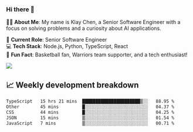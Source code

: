 ### Hi there 👋

👨‍💻 **About Me**: My name is Klay Chen, a Senior Software Engineer with a focus on solving problems and a curiosity about AI applications.

💼 **Current Role**: Senior Software Engineer  
💻 **Tech Stack**: Node.js, Python, TypeScript, React  
🏀 **Fun Fact**: Basketball fan, Warriors team supporter, and a tech enthusiast!

<img align="center" src="https://github-readme-stats.vercel.app/api?username=nameczz&show_icons=true&hide_title=true&theme=dracula" />

## 📈 Weekly development breakdown

<!--START_SECTION:waka-->

```txt
TypeScript   15 hrs 21 mins  ██████████████████████▒░░   88.95 %
Other        45 mins         █░░░░░░░░░░░░░░░░░░░░░░░░   04.37 %
CSS          44 mins         █░░░░░░░░░░░░░░░░░░░░░░░░   04.25 %
JSON         15 mins         ▒░░░░░░░░░░░░░░░░░░░░░░░░   01.54 %
JavaScript   7 mins          ▒░░░░░░░░░░░░░░░░░░░░░░░░   00.71 %
```

<!--END_SECTION:waka-->
